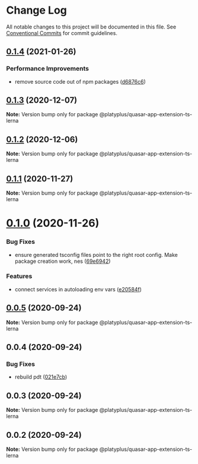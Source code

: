 # Change Log

All notable changes to this project will be documented in this file.
See [Conventional Commits](https://conventionalcommits.org) for commit guidelines.

## [0.1.4](https://github.com/platyplus/platydev/compare/@platyplus/quasar-app-extension-ts-lerna@0.1.3...@platyplus/quasar-app-extension-ts-lerna@0.1.4) (2021-01-26)


### Performance Improvements

* remove source code out of npm packages ([d6876c6](https://github.com/platyplus/platydev/commit/d6876c64efa6f12afd9aa0fd5c618c0e3ba3c705))





## [0.1.3](https://github.com/platyplus/platydev/compare/@platyplus/quasar-app-extension-ts-lerna@0.1.2...@platyplus/quasar-app-extension-ts-lerna@0.1.3) (2020-12-07)

**Note:** Version bump only for package @platyplus/quasar-app-extension-ts-lerna





## [0.1.2](https://github.com/platyplus/platydev/compare/@platyplus/quasar-app-extension-ts-lerna@0.1.1...@platyplus/quasar-app-extension-ts-lerna@0.1.2) (2020-12-06)

**Note:** Version bump only for package @platyplus/quasar-app-extension-ts-lerna





## [0.1.1](https://github.com/platyplus/platydev/compare/@platyplus/quasar-app-extension-ts-lerna@0.1.0...@platyplus/quasar-app-extension-ts-lerna@0.1.1) (2020-11-27)

**Note:** Version bump only for package @platyplus/quasar-app-extension-ts-lerna





# [0.1.0](https://github.com/platyplus/platydev/compare/@platyplus/quasar-app-extension-ts-lerna@0.0.5...@platyplus/quasar-app-extension-ts-lerna@0.1.0) (2020-11-26)


### Bug Fixes

* ensure generated tsconfig files point to the right root config. Make package creation work, nes ([69e6942](https://github.com/platyplus/platydev/commit/69e6942417fac3865a6719694cb85da18e7aa00f))


### Features

* connect services in autoloading env vars ([e20584f](https://github.com/platyplus/platydev/commit/e20584f228ba6d3a6fc707bc25c2e1a25798d9b4))





## [0.0.5](https://github.com/platyplus/platydev/compare/@platyplus/quasar-app-extension-ts-lerna@0.0.4...@platyplus/quasar-app-extension-ts-lerna@0.0.5) (2020-09-24)

**Note:** Version bump only for package @platyplus/quasar-app-extension-ts-lerna





## 0.0.4 (2020-09-24)


### Bug Fixes

* rebuild pdt ([021e7cb](https://github.com/platyplus/platydev/commit/021e7cb617ad0fe251d134395196050f64c72d08))





## 0.0.3 (2020-09-24)

**Note:** Version bump only for package @platyplus/quasar-app-extension-ts-lerna





## 0.0.2 (2020-09-24)

**Note:** Version bump only for package @platyplus/quasar-app-extension-ts-lerna
